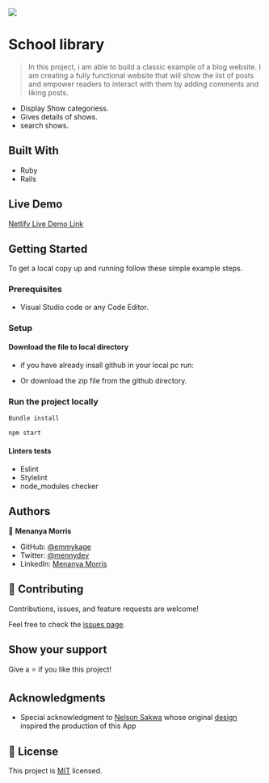 ![](https://img.shields.io/badge/Microverse-blueviolet)

# School library

> In this project, i am able to build a classic example of a blog website. I am creating a fully functional website that will show the list of posts and empower readers to interact with them by adding comments and liking posts.

- Display Show categoriess.
- Gives details of shows.
- search shows.

## Built With

- Ruby
- Rails
## Live Demo

[Netlify Live Demo Link]()

## Getting Started

To get a local copy up and running follow these simple example steps.

### Prerequisites

- Visual Studio code or any Code Editor.

### Setup

#### Download the file to local directory

- if you have already insall github in your local pc run:

- Or download the zip file from the github directory.

### Run the project locally

```sh
Bundle install
```

```sh
npm start
```

#### Linters tests

- Eslint
- Stylelint
- node_modules checker

## Authors

👤 **Menanya Morris**

- GitHub: [@emmykage](https://github.com/Emmykage)
- Twitter: [@mennydev](https://twitter.com/mennydev)
- LinkedIn: [Menanya Morris](https://www.linkedin.com/in/morris-menanya)


## 🤝 Contributing

Contributions, issues, and feature requests are welcome!

Feel free to check the [issues page](../../issues/).

## Show your support

Give a ⭐️ if you like this project!

## Acknowledgments

- Special acknowledgment to [Nelson Sakwa](https://www.behance.net/sakwadesignstudio) whose original [design](https://www.behance.net/gallery/31579789/Ballhead-App-(Free-PSDs)) inspired the production of this App


## 📝 License

This project is [MIT](./MIT.md) licensed.
